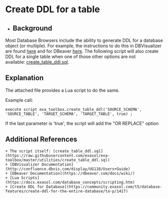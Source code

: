 # Create DDL for a table 
* ## Background

 Most Database Browsers include the ability to generate DDL for a database object (or multiple). For example, the instructions to do this in DBVisualizer are found [here](http://confluence.dbvis.com/display/UG100/Viewing+the+View+DDL) and for DBeaver [here](https://dbeaver.com/docs/wiki/Database-Navigator/). The following script will also create DDL for a single table when one of those other options are not available: [create_table_ddl.sql](https://github.com/exasol/exa-toolbox/blob/master/utilities/create_table_ddl.sql).

   ## Explanation

 The attached file provides a Lua script to do the same.

 Example call:

   
```"code-sql"
execute script exa_toolbox.create_table_ddl('SOURCE_SCHEMA', 'SOURCE_TABLE', 'TARGET_SCHEMA', 'TARGET_TABLE', true) ; 
```
   If the last parameter is 'true', the script will add the "OR REPLACE" option

   ## Additional References


	+ The script itself: [create_table_ddl.sql](https://raw.githubusercontent.com/exasol/exa-toolbox/master/utilities/create_table_ddl.sql)
	+ [DBVisualizer Documentation](http://confluence.dbvis.com/display/UG110/Users+Guide)
	+ [DBeaver Documentation](https://dbeaver.com/docs/wiki/)
	+ [Lua Scripts](https://docs.exasol.com/database_concepts/scripting.htm)
	+ [Create DDL for Database](https://community.exasol.com/t5/database-features/create-ddl-for-the-entire-database/ta-p/1417)
